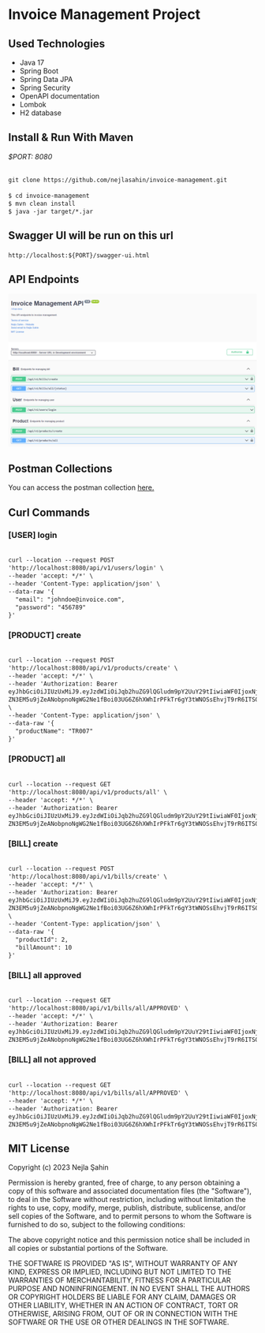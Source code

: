 # Invoice Management Project

## Used Technologies

- Java 17
- Spring Boot
- Spring Data JPA
- Spring Security
- OpenAPI documentation
- Lombok
- H2 database

## Install & Run With Maven

*$PORT: 8080*

```ssh

git clone https://github.com/nejlasahin/invoice-management.git

$ cd invoice-management
$ mvn clean install
$ java -jar target/*.jar

```

## Swagger UI will be run on this url

`http://localhost:${PORT}/swagger-ui.html`

## API Endpoints

![endpoints](./docs/open_api.png)

## Postman Collections

You can access the postman collection [here.](https://github.com/nejlasahin/invoice-management/blob/master/docs/Invoice%20Management.postman_collection.json)

## Curl Commands

### [USER] login
```ssh

curl --location --request POST 'http://localhost:8080/api/v1/users/login' \
--header 'accept: */*' \
--header 'Content-Type: application/json' \
--data-raw '{
  "email": "johndoe@invoice.com",
  "password": "456789"
}'

```

### [PRODUCT] create
```ssh

curl --location --request POST 'http://localhost:8080/api/v1/products/create' \
--header 'accept: */*' \
--header 'Authorization: Bearer eyJhbGciOiJIUzUxMiJ9.eyJzdWIiOiJqb2huZG9lQGludm9pY2UuY29tIiwiaWF0IjoxNjk1NTkxOTExLCJleHAiOjE2OTU1OTI1MTV9.UCUexb8NPr2-ZN3EM5u9jZeANobpnoNgWG2Ne1fBoi03UG6Z6hXWhIrPFkTr6gY3tWNOSsEhvjT9rR6ITS0LXw' \
--header 'Content-Type: application/json' \
--data-raw '{
  "productName": "TR007"
}'

```

### [PRODUCT] all
```ssh

curl --location --request GET 'http://localhost:8080/api/v1/products/all' \
--header 'accept: */*' \
--header 'Authorization: Bearer eyJhbGciOiJIUzUxMiJ9.eyJzdWIiOiJqb2huZG9lQGludm9pY2UuY29tIiwiaWF0IjoxNjk1NTkxOTExLCJleHAiOjE2OTU1OTI1MTV9.UCUexb8NPr2-ZN3EM5u9jZeANobpnoNgWG2Ne1fBoi03UG6Z6hXWhIrPFkTr6gY3tWNOSsEhvjT9rR6ITS0LXw'

```

### [BILL] create
```ssh

curl --location --request POST 'http://localhost:8080/api/v1/bills/create' \
--header 'accept: */*' \
--header 'Authorization: Bearer eyJhbGciOiJIUzUxMiJ9.eyJzdWIiOiJqb2huZG9lQGludm9pY2UuY29tIiwiaWF0IjoxNjk1NTkxOTExLCJleHAiOjE2OTU1OTI1MTV9.UCUexb8NPr2-ZN3EM5u9jZeANobpnoNgWG2Ne1fBoi03UG6Z6hXWhIrPFkTr6gY3tWNOSsEhvjT9rR6ITS0LXw' \
--header 'Content-Type: application/json' \
--data-raw '{
  "productId": 2,
  "billAmount": 10
}'

```

### [BILL] all approved
```ssh

curl --location --request GET 'http://localhost:8080/api/v1/bills/all/APPROVED' \
--header 'accept: */*' \
--header 'Authorization: Bearer eyJhbGciOiJIUzUxMiJ9.eyJzdWIiOiJqb2huZG9lQGludm9pY2UuY29tIiwiaWF0IjoxNjk1NTkxOTExLCJleHAiOjE2OTU1OTI1MTV9.UCUexb8NPr2-ZN3EM5u9jZeANobpnoNgWG2Ne1fBoi03UG6Z6hXWhIrPFkTr6gY3tWNOSsEhvjT9rR6ITS0LXw'

```


### [BILL] all not approved
```ssh

curl --location --request GET 'http://localhost:8080/api/v1/bills/all/APPROVED' \
--header 'accept: */*' \
--header 'Authorization: Bearer eyJhbGciOiJIUzUxMiJ9.eyJzdWIiOiJqb2huZG9lQGludm9pY2UuY29tIiwiaWF0IjoxNjk1NTkxOTExLCJleHAiOjE2OTU1OTI1MTV9.UCUexb8NPr2-ZN3EM5u9jZeANobpnoNgWG2Ne1fBoi03UG6Z6hXWhIrPFkTr6gY3tWNOSsEhvjT9rR6ITS0LXw'

```

## MIT License

Copyright (c) 2023 Nejla Şahin

Permission is hereby granted, free of charge, to any person obtaining a copy
of this software and associated documentation files (the "Software"), to deal
in the Software without restriction, including without limitation the rights
to use, copy, modify, merge, publish, distribute, sublicense, and/or sell
copies of the Software, and to permit persons to whom the Software is
furnished to do so, subject to the following conditions:

The above copyright notice and this permission notice shall be included in all
copies or substantial portions of the Software.

THE SOFTWARE IS PROVIDED "AS IS", WITHOUT WARRANTY OF ANY KIND, EXPRESS OR
IMPLIED, INCLUDING BUT NOT LIMITED TO THE WARRANTIES OF MERCHANTABILITY,
FITNESS FOR A PARTICULAR PURPOSE AND NONINFRINGEMENT. IN NO EVENT SHALL THE
AUTHORS OR COPYRIGHT HOLDERS BE LIABLE FOR ANY CLAIM, DAMAGES OR OTHER
LIABILITY, WHETHER IN AN ACTION OF CONTRACT, TORT OR OTHERWISE, ARISING FROM,
OUT OF OR IN CONNECTION WITH THE SOFTWARE OR THE USE OR OTHER DEALINGS IN THE
SOFTWARE.
